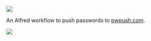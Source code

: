 ![](https://disznc.s3.amazonaws.com/Screen-Shot-2021-07-04-at-9.04.09-PM.png)


An Alfred workflow to push passwords to [pwpush.com](https://pwpush.com/).

![](https://disznc.s3.amazonaws.com/pwpush-alfred.png)
